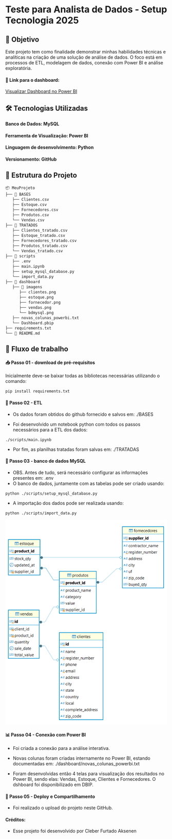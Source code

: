 # Teste para Analista de Dados - Setup Tecnologia 2025

## 📌 Objetivo

Este projeto tem como finalidade demonstrar minhas habilidades técnicas e analíticas na criação de uma solução de análise de dados. O foco está em processos de ETL, modelagem de dados, conexão com Power BI e análise exploratória.

#### 🔗 Link para o dashboard: 
[Visualizar Dashboard no Power BI](https://app.powerbi.com/view?r=eyJrIjoiN2FmMjc4OWItN2JjOC00NTU3LWIzMDItOWMxOWVhMmZlMTg3IiwidCI6IjY5ZjgzNmIxLTU5NzktNDMxMi04ODYyLTEyZjliZmFkOTJjYyJ9)

## 🛠️ Tecnologias Utilizadas

#### Banco de Dados: MySQL

#### Ferramenta de Visualização: Power BI

#### Linguagem de desenvolvimento: Python

#### Versionamento: GitHub

## 📂 Estrutura do Projeto

```
📦 MeuProjeto
├── 📁 BASES
   ├── Clientes.csv
   ├── Estoque.csv
   ├── Fornecedores.csv
   ├── Produtos.csv
   └── Vendas.csv
├── 📁 TRATADOS
   ├── Clientes_tratado.csv
   ├── Estoque_tratado.csv
   ├── Fornecedores_tratado.csv
   ├── Produtos_tratado.csv
   └── Vendas_tratado.csv
├── 📁 scripts
   ├── .env
   ├── main.ipynb
   ├── setup_mysql_database.py
   └── import_data.py
├── 📁 dashboard
   ├── 📁 imagens
      ├── clientes.png
      ├── estoque.png
      ├── fornecedor.png
      ├── vendas.png
      └── bdmysql.png
   ├── novas_colunas_powerbi.txt
   └── Dashboard.pbip
├── requirements.txt
└── 📄 README.md
```
## 🔄 Fluxo de trabalho

#### 📥 Passo 01 - download de pré-requisitos 
Inicialmente deve-se baixar todas as bibliotecas necessárias utilizando o comando:
```
pip install requirements.txt
```

#### 🔧 Passo 02 - ETL
- Os dados foram obtidos do github fornecido e salvos em: ./BASES

- Foi desenvolvido um notebook python com todos os passos necessários para a ETL dos dados:
 ```
 ./scripts/main.ipynb
 ``` 

- Por fim, as planilhas tratadas foram salvas em: ./TRATADAS

#### 🏦 Passo 03 - banco de dados MySQL
- OBS. Antes de tudo, será necessário configurar as informações presentes em: .env
- O banco de dados, juntamente com as tabelas pode ser criado usando:
```
python ./scripts/setup_mysql_database.py
```

- A importação dos dados pode ser realizada usando:
```
python ./scripts/import_data.py
```
![alt text](./dashboard/imagens/bdmysql.png)



#### 📊 Passo 04 - Conexão com Power BI

- Foi criada a conexão para a análise interativa.

- Novas colunas foram criadas internamente no Power BI, estando documentadas em: ./dashboard/novas_colunas_powerbi.txt

- Foram desenvolvidas então 4 telas para visualização dos resultados no Power BI, sendo elas: Vendas, Estoque, Clientes e Fornecedores. O dshboard foi disponibilizado em DBIP.

#### 🚀 Passo 05 - Deploy e Compartilhamento 
- Foi realizado o upload do projeto neste GitHub.


#### Créditos:
- Esse projeto foi desenvolvido por Cleber Furtado Aksenen